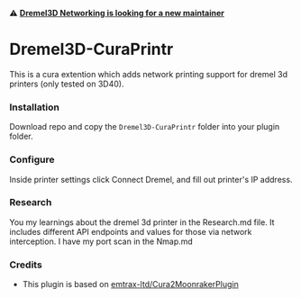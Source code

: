 
⚠️ **[Dremel3D Networking is looking for a new maintainer](https://github.com/lwerner-lshigh/Dremel3D-CuraPrintr/issues/9)**

# Dremel3D-CuraPrintr

This is a cura extention which adds network printing support for dremel 3d printers (only tested on 3D40).

### Installation

Download repo and copy the `Dremel3D-CuraPrintr` folder into your plugin folder.

### Configure

Inside printer settings click Connect Dremel, and fill out printer's IP address.

### Research

You my learnings about the dremel 3d printer in the Research.md file. It includes different API endpoints and values for those via network interception.
I have my port scan in the Nmap.md

### Credits

- This plugin is based on [emtrax-ltd/Cura2MoonrakerPlugin](https://github.com/emtrax-ltd/Cura2MoonrakerPlugin)
